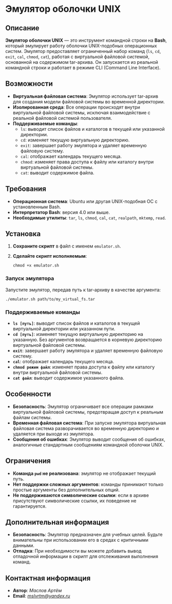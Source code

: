 # Эмулятор оболочки UNIX

## Описание

**Эмулятор оболочки UNIX** — это инструмент командной строки на **Bash**, который эмулирует работу оболочки UNIX-подобных операционных систем. Эмулятор предоставляет ограниченный набор команд (`ls`, `cd`, `exit`, `cal`, `chmod`, `cat`), работая с виртуальной файловой системой, основанной на содержимом tar-архива. Он запускается из реальной командной строки и работает в режиме CLI (Command Line Interface).

## Возможности

- **Виртуальная файловая система**: Эмулятор использует tar-архив для создания модели файловой системы во временной директории.
- **Изолированная среда**: Все операции происходят внутри виртуальной файловой системы, исключая взаимодействие с реальной файловой системой пользователя.
- **Поддерживаемые команды**:
  - `ls`: выводит список файлов и каталогов в текущей или указанной директории.
  - `cd`: изменяет текущую виртуальную директорию.
  - `exit`: завершает работу эмулятора и удаляет временную файловую систему.
  - `cal`: отображает календарь текущего месяца.
  - `chmod`: изменяет права доступа к файлу или каталогу внутри виртуальной файловой системы.
  - `cat`: выводит содержимое файла.

## Требования

- **Операционная система**: Ubuntu или другая UNIX-подобная ОС с установленным Bash.
- **Интерпретатор Bash**: версия 4.0 или выше.
- **Необходимые утилиты**: `tar`, `ls`, `chmod`, `cal`, `cat`, `realpath`, `mktemp`, `read`.

## Установка

1. **Сохраните скрипт** в файл с именем `emulator.sh`.

2. **Сделайте скрипт исполняемым**:

   ```
   chmod +x emulator.sh
   ```

### Запуск эмулятора

Запустите эмулятор, передав путь к tar-архиву в качестве аргумента:

```
./emulator.sh path/to/my_virtual_fs.tar
```

### Поддерживаемые команды

- **`ls [путь]`**: выводит список файлов и каталогов в текущей виртуальной директории или указанном пути.
- **`cd [путь]`**: изменяет текущую виртуальную директорию на указанную. Без аргументов возвращается в корневую директорию виртуальной файловой системы.
- **`exit`**: завершает работу эмулятора и удаляет временную файловую систему.
- **`cal`**: отображает календарь текущего месяца.
- **`chmod режим файл`**: изменяет права доступа к файлу или каталогу внутри виртуальной файловой системы.
- **`cat файл`**: выводит содержимое указанного файла.

## Особенности

- **Безопасность**: Эмулятор ограничивает все операции рамками виртуальной файловой системы, предотвращая доступ к реальным файлам системы.
- **Временная файловая система**: При запуске эмулятора виртуальная файловая система разворачивается во временную директорию и удаляется при выходе из эмулятора.
- **Сообщения об ошибках**: Эмулятор выводит сообщения об ошибках, аналогичные стандартным сообщениям командной оболочки UNIX.

## Ограничения

- **Команда `pwd` не реализована**: эмулятор не отображает текущий путь.
- **Нет поддержки сложных аргументов**: команды принимают только простые аргументы без дополнительных опций.
- **Не поддерживаются символические ссылки**: если в архиве присутствуют символические ссылки, их поведение не гарантируется.

## Дополнительная информация

- **Безопасность**: Эмулятор предназначен для учебных целей. Будьте внимательны при использовании его в средах с критичными данными.
- **Отладка**: При необходимости вы можете добавить вывод отладочной информации в скрипт для отслеживания выполнения команд.

## Контактная информация

- **Автор**: *Маслов Артём*
- **Email**: *mslvrtm@yandex.ru*

